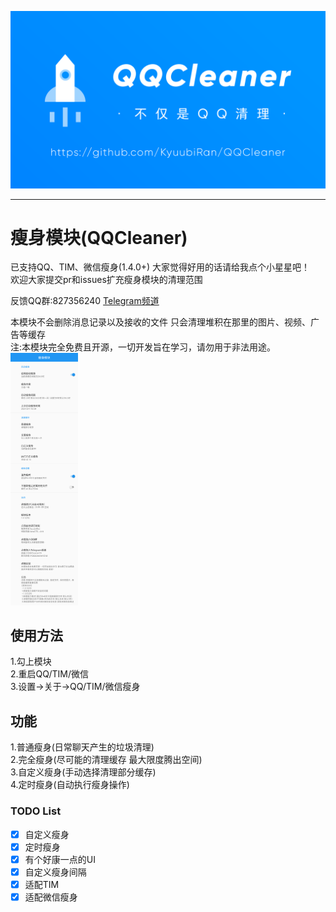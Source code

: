 ![ProjectPicture](image/Project_QQCleaner.png)

---

# 瘦身模块(QQCleaner)

已支持QQ、TIM、微信瘦身(1.4.0+) 大家觉得好用的话请给我点个小星星吧！   
欢迎大家提交pr和issues扩充瘦身模块的清理范围    

反馈QQ群:827356240 [Telegram频道](https://t.me/QQCleanerCh)   

本模块不会删除消息记录以及接收的文件 只会清理堆积在那里的图片、视频、广告等缓存    
注:本模块完全免费且开源，一切开发旨在学习，请勿用于非法用途。   
<img src="image/module_preview.png" width="108" heigth="402">

## 使用方法

1.勾上模块     
2.重启QQ/TIM/微信   
3.设置->关于->QQ/TIM/微信瘦身
 
## 功能
1.普通瘦身(日常聊天产生的垃圾清理)   
2.完全瘦身(尽可能的清理缓存 最大限度腾出空间)   
3.自定义瘦身(手动选择清理部分缓存)   
4.定时瘦身(自动执行瘦身操作)  
  
### TODO List
- [x] 自定义瘦身   
- [x] 定时瘦身    
- [x] 有个好康一点的UI   
- [x] 自定义瘦身间隔   
- [x] 适配TIM   
- [x] 适配微信瘦身    
